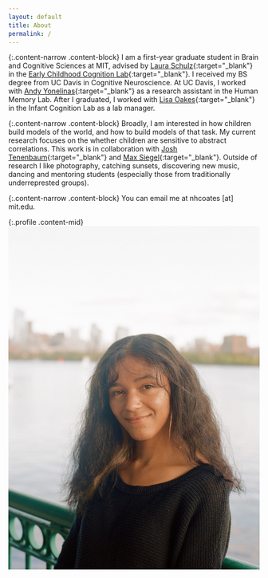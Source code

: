 ```yaml
---
layout: default
title: About
permalink: /
---
```


{:.content-narrow .content-block}
I am a first-year graduate student in Brain and Cognitive Sciences at MIT, advised by [Laura Schulz](https://eccl.mit.edu/laura-schulz-bio){:target="_blank"} in the [Early Childhood Cognition Lab](https://eccl.mit.edu/){:target="_blank"}.
I received my BS degree from UC Davis in Cognitive Neuroscience.
At UC Davis, I worked with [Andy Yonelinas](https://yonelinas.faculty.ucdavis.edu/people/){:target="_blank"} as a research assistant in the Human Memory Lab. After I graduated, I worked with [Lisa Oakes](https://mindbrain.ucdavis.edu/people/lmoakes){:target="_blank"} in the Infant Cognition Lab as a lab manager.

{:.content-narrow .content-block}
Broadly, I am interested in how children build models of the world, and how to build models of that task. My current research focuses on the whether children are sensitive to abstract correlations. This work is in collaboration with [Josh Tenenbaum](http://web.mit.edu/cocosci/josh.html){:target="_blank"} and [Max Siegel](http://web.mit.edu/maxs/www/){:target="_blank"}.
Outside of research I like photography, catching sunsets, discovering new music, dancing and mentoring students (especially those from traditionally underreprested groups).

{:.content-narrow .content-block}
You can email me at nhcoates [at] mit.edu.

{:.profile .content-mid}
![profile](/imgs/nicole.png)
